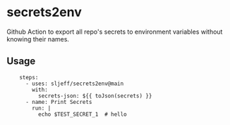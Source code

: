# secrets2env
Github Action to export all repo's secrets to environment variables without knowing their names.

## Usage

```
    steps:
      - uses: sljeff/secrets2env@main
        with:
          secrets-json: ${{ toJson(secrets) }}
      - name: Print Secrets
        run: |
          echo $TEST_SECRET_1  # hello
```
